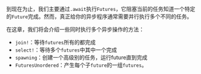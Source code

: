 到现在为止，我们主要通过`.await`执行`Futures`，它阻塞当前的任务知道一个特定的`Future`完成。然而，真正给你的异步程序通常需要并行执行多个不同的任务。

在这章，我们将会介绍一些同时执行多个异步操作的方法：

- `join!`：等待`futures`所有的都完成
- `select!`：等待多个`futures`中其中一个完成
- `spawning`：创建一个高级别的任务，运行future直到完成
- `FuturesUnordered`：产生每个子`future`的一组`futures`。

